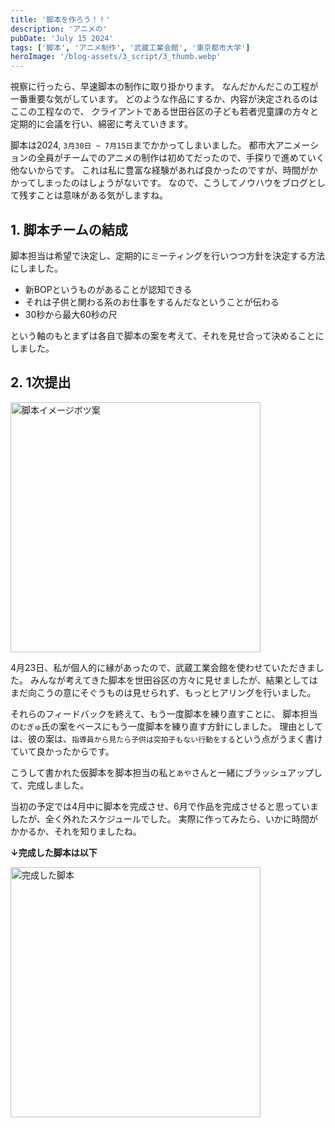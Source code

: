```yaml
---
title: '脚本を作ろう！！'
description: 'アニメの'
pubDate: 'July 15 2024'
tags: ['脚本', 'アニメ制作', '武蔵工業会館', '東京都市大学']
heroImage: '/blog-assets/3_script/3_thumb.webp'
---
```


視察に行ったら、早速脚本の制作に取り掛かります。
なんだかんだこの工程が一番重要な気がしています。
どのような作品にするか、内容が決定されるのはここの工程なので、
クライアントである世田谷区の子ども若者児童課の方々と定期的に会議を行い、綿密に考えていきます。

脚本は2024, `3月30日 ~ 7月15日`までかかってしまいました。
都市大アニメーションの全員がチームでのアニメの制作は初めてだったので、手探りで進めていく他ないからです。
これは私に豊富な経験があれば良かったのですが、時間がかかってしまったのはしょうがないです。
なので、こうしてノウハウをブログとして残すことは意味がある気がしますね。

## 1. 脚本チームの結成

脚本担当は希望で決定し、定期的にミーティングを行いつつ方針を決定する方法にしました。

- 新BOPというものがあることが認知できる
- それは子供と関わる系のお仕事をするんだなということが伝わる
- 30秒から最大60秒の尺

という軸のもとまずは各自で脚本の案を考えて、それを見せ合って決めることにしました。

## 2. 1次提出

<img width="400" src="/blog-assets/3_script/script-souan.webp" alt="脚本イメージボツ案" />

4月23日、私が個人的に縁があったので、武蔵工業会館を使わせていただきました。
みんなが考えてきた脚本を世田谷区の方々に見せましたが、結果としてはまだ向こうの意にそぐうものは見せられず、もっとヒアリングを行いました。

それらのフィードバックを終えて、もう一度脚本を練り直すことに、
脚本担当の`むぎゅ`氏の案をベースにもう一度脚本を練り直す方針にしました。
理由としては、彼の案は、`指導員から見たら子供は突拍子もない行動をする`という点がうまく書けていて良かったからです。

こうして書かれた仮脚本を脚本担当の私と`あや`さんと一緒にブラッシュアップして、完成しました。

当初の予定では4月中に脚本を完成させ、6月で作品を完成させると思っていましたが、全く外れたスケジュールでした。
実際に作ってみたら、いかに時間がかかるか、それを知りましたね。

**↓完成した脚本は以下**

<a href="https://tcu-yamamana.notion.site/5a4c680ae5d64d4992b3478c2e368b7b?pvs=4">
    <img width="400" src="/blog-assets/3_script/script-complete.webp" alt="完成した脚本" />
</a>


